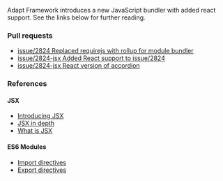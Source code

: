 Adapt Framework introduces a new JavaScript bundler with added react support.
See the links below for further reading.

### Pull requests
* [issue/2824 Replaced requirejs with rollup for module bundler](https://github.com/adaptlearning/adapt_framework/pull/2827)
* [issue/2824-jsx Added React support to issue/2824](https://github.com/adaptlearning/adapt_framework/pull/2829)
* [issue/2824-jsx React version of accordion](https://github.com/adaptlearning/adapt-contrib-accordion/pull/97)

### References
#### JSX
* [Introducing JSX](https://reactjs.org/docs/introducing-jsx.html)
* [JSX in depth](https://reactjs.org/docs/jsx-in-depth.html)
* [What is JSX](https://www.reactenlightenment.com/react-jsx/5.1.html)
#### ES6 Modules
* [Import directives](https://developer.mozilla.org/en-US/docs/Web/JavaScript/Reference/Statements/import)
* [Export directives](https://developer.mozilla.org/en-US/docs/Web/JavaScript/Reference/Statements/export)